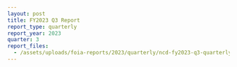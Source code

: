 ```yaml
---
layout: post
title: FY2023 Q3 Report
report_type: quarterly
report_year: 2023
quarter: 3
report_files:
  - /assets/uploads/foia-reports/2023/quarterly/ncd-fy2023-q3-quarterly-foia-report.pdf
---
```

